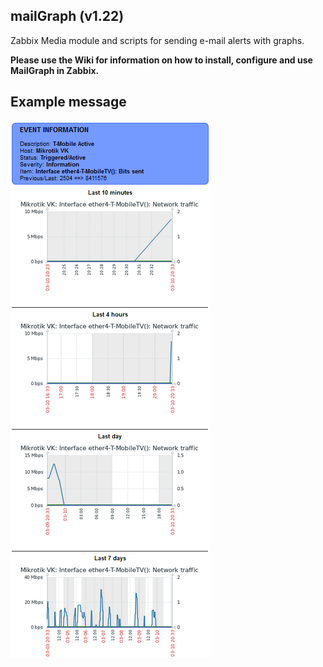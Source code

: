 ## mailGraph (v1.22)
Zabbix Media module and scripts for sending e-mail alerts with graphs.

**Please use the Wiki for information on how to install, configure and use MailGraph in Zabbix.**

## Example message
[![](images/Example-mail-message-v122.png?raw=true)](images/Example-mail-message-v122.png)
